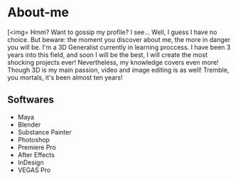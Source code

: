 # About-me
[<img=
Hmm? Want to gossip my profile? I see... Well, I guess I have no choice. But beware: the moment you discover about me, the more in danger you will be.
I'm a 3D Generalist currently in learning proccess. I have been 3 years into this field, and soon I will be the best, I will create the most shocking projects ever!
Nevertheless, my knowledge covers even more! Though 3D is my main passion, video and image editing is as well! Tremble, you mortals, it's been almost ten years!
## Softwares
* Maya
* Blender
* Substance Painter
* Photoshop
* Premiere Pro
* After Effects
* InDesign
* VEGAS Pro
